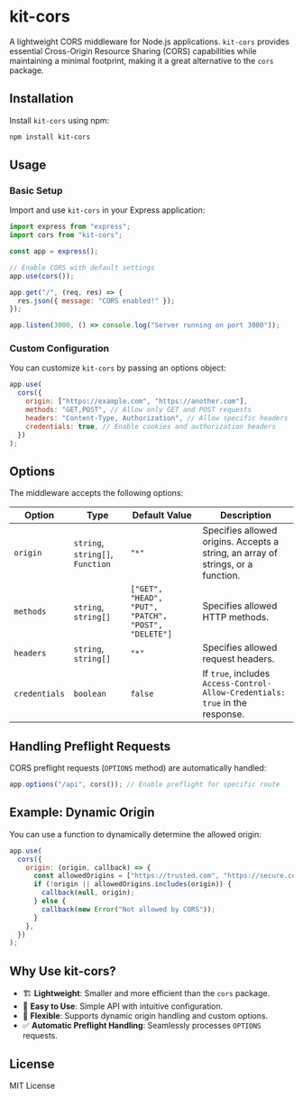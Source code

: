 # kit-cors

A lightweight CORS middleware for Node.js applications. `kit-cors` provides essential Cross-Origin Resource Sharing (CORS) capabilities while maintaining a minimal footprint, making it a great alternative to the `cors` package.

## Installation

Install `kit-cors` using npm:

```sh
npm install kit-cors
```

## Usage

### Basic Setup

Import and use `kit-cors` in your Express application:

```javascript
import express from "express";
import cors from "kit-cors";

const app = express();

// Enable CORS with default settings
app.use(cors());

app.get("/", (req, res) => {
  res.json({ message: "CORS enabled!" });
});

app.listen(3000, () => console.log("Server running on port 3000"));
```

### Custom Configuration

You can customize `kit-cors` by passing an options object:

```javascript
app.use(
  cors({
    origin: ["https://example.com", "https://another.com"],
    methods: "GET,POST", // Allow only GET and POST requests
    headers: "Content-Type, Authorization", // Allow specific headers
    credentials: true, // Enable cookies and authorization headers
  })
);
```

## Options

The middleware accepts the following options:

| Option        | Type                             | Default Value                                       | Description                                                                      |
| ------------- | -------------------------------- | --------------------------------------------------- | -------------------------------------------------------------------------------- |
| `origin`      | `string`, `string[]`, `Function` | `"*"`                                               | Specifies allowed origins. Accepts a string, an array of strings, or a function. |
| `methods`     | `string`, `string[]`             | `["GET", "HEAD", "PUT", "PATCH", "POST", "DELETE"]` | Specifies allowed HTTP methods.                                                  |
| `headers`     | `string`, `string[]`             | `"*"`                                               | Specifies allowed request headers.                                               |
| `credentials` | `boolean`                        | `false`                                             | If `true`, includes `Access-Control-Allow-Credentials: true` in the response.    |

## Handling Preflight Requests

CORS preflight requests (`OPTIONS` method) are automatically handled:

```javascript
app.options("/api", cors()); // Enable preflight for specific route
```

## Example: Dynamic Origin

You can use a function to dynamically determine the allowed origin:

```javascript
app.use(
  cors({
    origin: (origin, callback) => {
      const allowedOrigins = ["https://trusted.com", "https://secure.com"];
      if (!origin || allowedOrigins.includes(origin)) {
        callback(null, origin);
      } else {
        callback(new Error("Not allowed by CORS"));
      }
    },
  })
);
```

## Why Use kit-cors?

- 🏗 **Lightweight**: Smaller and more efficient than the `cors` package.
- 🚀 **Easy to Use**: Simple API with intuitive configuration.
- 🔄 **Flexible**: Supports dynamic origin handling and custom options.
- ✅ **Automatic Preflight Handling**: Seamlessly processes `OPTIONS` requests.

## License

MIT License